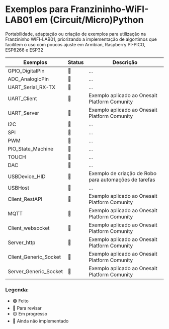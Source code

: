 # Exemplos para Franzininho-WiFI-LAB01 em (Circuit/Micro)Python


Portabilidade, adaptação ou criação de exemplos para utilização na Franzininho WIFI-LAB01, priorizando a implementação de algortimos que facilitem o uso com poucos ajuste em Armbian, Raspberry PI-PICO, ESP8266 e ESP32

| Exemplos                          | Status | Descrição                                                                                                     |
|-----------------------------------|--------|---------------------------------------------------------------------------------------------------------------|
|GPIO_DigitalPin                    | 🔴     | ...                                                                                                           |
|ADC_AnalogicPin                    | 🔴     | ...                                                                                                           |
|UART_Serial_RX-TX                  | 🔴     | ...                                                                                                           |
|UART_Client                        | 🔴     | Exemplo aplicado ao Onesait Platform Comunity                                                                 |
|UART_Server                        | 🔴     | Exemplo aplicado ao Onesait Platform Comunity                                                                 |
|I2C                                | 🔴     | ...                                                                                                           |
|SPI                                | 🔴     | ...                                                                                                           |
|PWM                                | 🔴     | ...                                                                                                           |
|PIO_State_Machine                  | 🔴     | ...                                                                                                           |
|TOUCH                              | 🔴     | ...                                                                                                           |
|DAC                                | 🔴     | ...                                                                                                           |
|USBDevice_HID                      | 🔴     | Exemplo de criação de Robo para automações de tarefas                                                         |
|USBHost                            | 🔴     | ...                                                                                                           |
|Client_RestAPI                     | 🔴     | Exemplo aplicado ao Onesait Platform Comunity                                                                 |
|MQTT                               | 🔴     | Exemplo aplicado ao Onesait Platform Comunity                                                                 |
|Client_websocket                   | 🔴     | Exemplo aplicado ao Onesait Platform Comunity                                                                 |
|Server_http                        | 🔴     | Exemplo aplicado ao Onesait Platform Comunity                                                                 |
|Client_Generic_Socket              | 🔴     | Exemplo aplicado ao Onesait Platform Comunity                                                                 |
|Server_Generic_Socket              | 🔴     | Exemplo aplicado ao Onesait Platform Comunity                                                                 |


### Legenda:

- 🟢 Feito
- 🔵 Para revisar
- 🟡 Em progresso
- 🔴 Ainda não implementado
